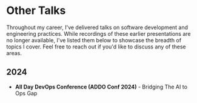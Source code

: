 # Other Talks

Throughout my career, I've delivered talks on software development and engineering practices. While recordings of these earlier presentations are no longer available, I've listed them below to showcase the breadth of topics I cover. Feel free to reach out if you'd like to discuss any of these areas.

## 2024

- **All Day DevOps Conference (ADDO Conf 2024)** - Bridging The AI to Ops Gap
